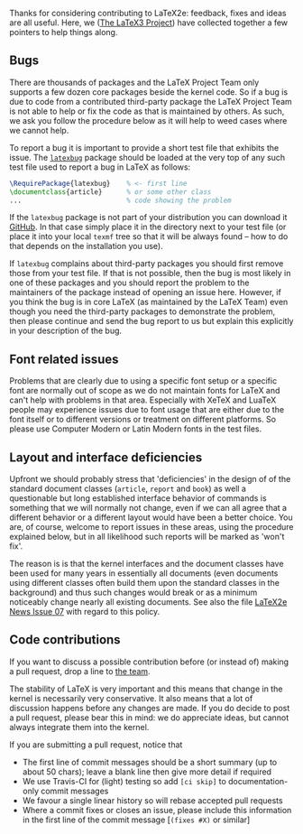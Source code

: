Thanks for considering contributing to LaTeX2e: feedback, fixes and
ideas are all useful. Here, we ([The LaTeX3
Project](https://www.latex-project.org)) have collected together a few
pointers to help things along.

## Bugs

There are thousands of packages and the LaTeX Project Team only supports
a few dozen core packages beside the kernel code. So if a bug is due to
code from a contributed third-party package the LaTeX Project Team is
not able to help or fix the code as that is maintained by others. As
such, we ask you follow the procedure below as it will help to weed
cases where we cannot help.

To report a bug it is important to provide a short test file that
exhibits the issue. The [`latexbug`](https://github.com/latex3/latexbug)
package should be loaded at the very top of any such test file used to
report a bug in LaTeX as follows:

```latex
\RequirePackage{latexbug}    % <- first line
\documentclass{article}      % or some other class
...                          % code showing the problem
```

If the `latexbug` package is not part of your distribution you can
download it
[GitHub](https://raw.githubusercontent.com/latex3/latexbug/master/latexbug.sty).
In that case simply place it in the directory next to your test file (or
place it into your local `texmf` tree so that it will be always found –
how to do that depends on the installation you use).

If `latexbug` complains about third-party packages you should first
remove those from your test file. If that is not possible, then the
bug is most likely in one of these packages and you should report the
problem to the maintainers of the package instead of opening an issue
here.  However, if you think the bug is in core LaTeX (as maintained
by the LaTeX Team) even though you need the third-party packages to
demonstrate the problem, then please continue and send the bug report
to us but explain this explicitly in your description of the bug.


## Font related issues

Problems that are clearly due to using a specific font setup or a
specific font are normally out of scope as we do not maintain fonts
for LaTeX and can't help with problems in that area. Especially with
XeTeX and LuaTeX people may experience issues due to font usage that
are either due to the font itself or to different versions or
treatment on different platforms. So please use Computer Modern or
Latin Modern fonts in the test files.



## Layout and interface deficiencies

Upfront we should probably stress that 'deficiencies' in the design of
of the standard document classes (`article`, `report` and `book`) as
well a questionable but long established interface behavior of commands
is something that we will normally not change, even if we can all agree
that a different behavior or a different layout would have been a better
choice. You are, of course, welcome to report issues in these areas,
using the procedure explained below, but in all likelihood such reports
will be marked as 'won't fix'.

The reason is is that the kernel interfaces and the document classes
have been used for many years in essentially all documents (even
documents using different classes often build them upon the standard
classes in the background) and thus such changes would break or as a
minimum noticeably change nearly all existing documents. See also the
file [LaTeX2e News Issue
07](https://www.latex-project.org/news/latex2e-news/ltnews07.pdf) with
regard to this policy.

## Code contributions

If you want to discuss a possible contribution before (or instead of)
making a pull request, drop a line to
[the team](mailto:latex-team@latex-project.org).

The stability of LaTeX is very important and this means that change in
the kernel is necessarily very conservative. It also means that a lot of
discussion happens before any changes are made. If you do decide to post
a pull request, please bear this in mind: we do appreciate ideas, but
cannot always integrate them into the kernel.

If you are submitting a pull request, notice that

- The first line of commit messages should be a short summary (up to about
  50 chars); leave a blank line then give more detail if required
- We use Travis-CI for (light) testing so add `[ci skip]` to documentation-only
  commit messages
- We favour a single linear history so will rebase accepted pull requests
- Where a commit fixes or closes an issue, please include this information
  in the first line of the commit message [`(fixes #X)` or similar]
